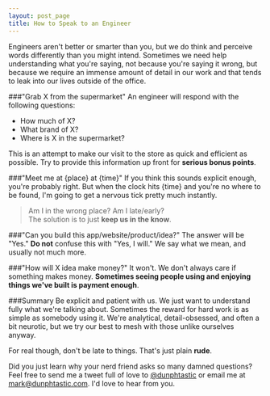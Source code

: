 ```yaml
---
layout: post_page
title: How to Speak to an Engineer
---
```


Engineers aren't better or smarter than you, but we do think and perceive words differently than you might intend. Sometimes we need help understanding what you're saying, not because you're saying it wrong, but because we require an immense amount of detail in our work and that tends to leak into our lives outside of the office.

###"Grab X from the supermarket"
An engineer will respond with the following questions:

- How much of X?
- What brand of X?
- Where is X in the supermarket?

 This is an attempt to make our visit to the store as quick and efficient as possible. Try to provide this information up front for **serious bonus points**.

###"Meet me at {place} at {time}"
If you think this sounds explicit enough, you're probably right. But when the clock hits {time} and you're no where to be found, I'm going to get a nervous tick pretty much instantly. 
>Am I in the wrong place? 
>Am I late/early?  
The solution is to just **keep us in the know**.

###"Can you build this app/website/product/idea?"
The answer will be "Yes." **Do not** confuse this with "Yes, I will."  We say what we mean, and usually not much more.

###"How will X idea make money?"
It won't.  We don't always care if something makes money.  **Sometimes seeing people using and enjoying things we've built is payment enough**.

###Summary
Be explicit and patient with us. We just want to understand fully what we're talking about.  Sometimes the reward for hard work is as simple as somebody using it.  We're analytical, detail-obsessed, and often a bit neurotic, but we try our best to mesh with those unlike ourselves anyway.  


For real though, don't be late to things. That's just plain **rude**.

Did you just learn why your nerd friend asks so many damned questions? Feel free to send me a tweet full of love to [@dunphtastic](https://www.twitter.com/dunphtastic) or email me at [mark@dunphtastic.com](mailto:mark@dunphtastic.com). I'd love to hear from you.

 